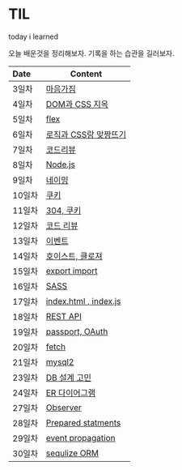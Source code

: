 # TIL

today i learned

오늘 배운것을 정리해보자. 기록을 하는 습관을 길러보자.

| Date   | Content                                                      |
| :----- | ------------------------------------------------------------ |
| 3일차  | [마음가짐](<https://github.com/jominjimail/TIL/blob/master/boost_camp/day3.md>) |
| 4일차  | [DOM과 CSS 지옥](<https://github.com/jominjimail/TIL/blob/master/boost_camp/day4.md>) |
| 5일차  | [flex](<https://github.com/jominjimail/TIL/blob/master/boost_camp/day5.md>) |
| 6일차  | [로직과 CSS랑 맞짱뜨기](<https://github.com/jominjimail/TIL/blob/master/boost_camp/day6.md>) |
| 7일차  | [코드리뷰](<https://github.com/jominjimail/TIL/blob/master/boost_camp/day7.md>) |
| 8일차  | [Node.js](<https://github.com/jominjimail/TIL/blob/master/boost_camp/day8.md>) |
| 9일차  | [네이밍](<https://github.com/jominjimail/TIL/blob/master/boost_camp/day9.md>) |
| 10일차 | [쿠키](<https://github.com/jominjimail/TIL/blob/master/boost_camp/day10.md>) |
| 11일차 | [304, 쿠키](https://github.com/jominjimail/TIL/blob/master/boost_camp/day11.md) |
| 12일차 | [코드 리뷰](https://github.com/jominjimail/TIL/blob/master/boost_camp/day12.md) |
| 13일차 | [이벤트](https://github.com/jominjimail/TIL/blob/master/boost_camp/day13.md) |
| 14일차 | [호이스트, 클로져](https://github.com/jominjimail/TIL/blob/master/boost_camp/day14.md) |
| 15일차 | [export import](https://github.com/jominjimail/TIL/blob/master/boost_camp/day15.md) |
| 16일차 | [SASS](https://github.com/jominjimail/TIL/blob/master/boost_camp/day16.md) |
| 17일차 | [index.html , index.js](https://github.com/jominjimail/TIL/blob/master/boost_camp/day17.md) |
| 18일차 | [REST API](https://github.com/jominjimail/TIL/blob/master/boost_camp/day18.md) |
| 19일차 | [passport, OAuth](https://github.com/jominjimail/TIL/blob/master/boost_camp/day19.md) |
| 20일차 | [fetch](https://github.com/jominjimail/TIL/blob/master/boost_camp/day20.md) |
| 21일차 | [mysql2](https://github.com/jominjimail/TIL/blob/master/boost_camp/day21.md) |
| 23일차 | [DB 설계 고민](https://github.com/jominjimail/TIL/blob/master/boost_camp/day23.md) |
| 24일차 | [ER 다이어그램](https://github.com/jominjimail/TIL/blob/master/boost_camp/day24.md) |
| 27일차 | [Observer](https://github.com/jominjimail/TIL/blob/master/boost_camp/day27.md) |
| 28일차 | [Prepared statments](https://github.com/jominjimail/TIL/blob/master/boost_camp/day28.md) |
| 29일차 | [event propagation](https://github.com/jominjimail/TIL/blob/master/boost_camp/day29.md) |
| 30일차 | [sequlize ORM](https://github.com/jominjimail/TIL/blob/master/boost_camp/day30.md) |

